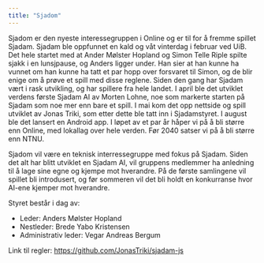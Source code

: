 ```yaml
---
title: "Sjadom"
---
```


Sjadom er den nyeste interessegruppen i Online og er til for å fremme spillet Sjadam. Sjadam ble oppfunnet en kald og våt vinterdag i februar ved UiB. Det hele startet med at Ander Mølster Hopland og Simon Telle Riple spilte sjakk i en lunsjpause, og Anders ligger under. Han sier at han kunne ha vunnet om han kunne ha tatt et par hopp over forsvaret til Simon, og de blir enige om å prøve et spill med disse reglene. Siden den gang har Sjadam vært i rask utvikling, og har spillere fra hele landet. I april ble det utviklet verdens første Sjadam AI av Morten Lohne, noe som markerte starten på Sjadam som noe mer enn bare et spill. I mai kom det opp nettside og spill utviklet av Jonas Triki, som etter dette ble tatt inn i Sjadamstyret. I august ble det lansert en Android app. I løpet av et par år håper vi på å bli større enn Online, med lokallag over hele verden. Før 2040 satser vi på å bli større enn NTNU.
 
Sjadom vil være en teknisk interressegruppe med fokus på Sjadam. Siden det alt har blitt utviklet en Sjadam AI, vil gruppens medlemmer ha anledning til å lage sine egne og kjempe mot hverandre. På de første samlingene vil spillet bli introdusert, og før sommeren vil det bli holdt en konkurranse hvor AI-ene kjemper mot hverandre.
 
Styret består i dag av:
- Leder: Anders Mølster Hopland
- Nestleder: Brede Yabo Kristensen
- Administrativ leder: Vegar Andreas Bergum
 
Link til regler: https://github.com/JonasTriki/sjadam-js